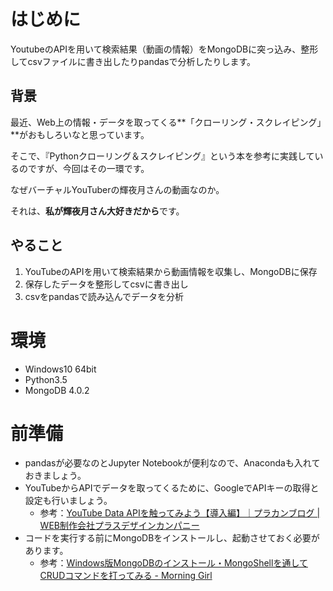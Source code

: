 # はじめに
YoutubeのAPIを用いて検索結果（動画の情報）をMongoDBに突っ込み、整形してcsvファイルに書き出したりpandasで分析したりします。

## 背景
最近、Web上の情報・データを取ってくる**「クローリング・スクレイピング」**がおもしろいなと思っています。

そこで、『Pythonクローリング＆スクレイピング』という本を参考に実践しているのですが、今回はその一環です。

なぜバーチャルYouTuberの輝夜月さんの動画なのか。

それは、**私が輝夜月さん大好きだから**です。

## やること
1. YouTubeのAPIを用いて検索結果から動画情報を収集し、MongoDBに保存
2. 保存したデータを整形してcsvに書き出し
3. csvをpandasで読み込んでデータを分析

# 環境
- Windows10 64bit
- Python3.5
- MongoDB 4.0.2

# 前準備
- pandasが必要なのとJupyter Notebookが便利なので、Anacondaも入れておきましょう。
- YouTubeからAPIでデータを取ってくるために、GoogleでAPIキーの取得と設定も行いましょう。
    - 参考：[YouTube Data APIを触ってみよう【導入編】｜プラカンブログ | WEB制作会社プラスデザインカンパニー](https://www.plusdesign.co.jp/blog/?p=7752)
- コードを実行する前にMongoDBをインストールし、起動させておく必要があります。
    - 参考：[Windows版MongoDBのインストール・MongoShellを通してCRUDコマンドを打ってみる - Morning Girl](http://kageura.hatenadiary.jp/entry/2018/01/09/Windows%E7%89%88MongoDB%E3%81%AE%E3%82%A4%E3%83%B3%E3%82%B9%E3%83%88%E3%83%BC%E3%83%AB%E3%83%BBMongoShell%E3%82%92%E9%80%9A%E3%81%97%E3%81%A6CRUD%E3%82%B3%E3%83%9E%E3%83%B3%E3%83%89%E3%82%92%E6%89%93)
